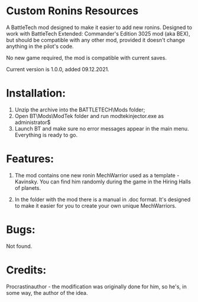 # Custom Ronins Resources
A BattleTech mod designed to make it easier to add new ronins. Designed to work with BattleTech Extended: Commander's Edition 3025 mod (aka BEX), but should be compatible with any other mod, provided it doesn't change anything in the pilot's code.

No new game required, the mod is compatible with current saves.

Current version is 1.0.0, added 09.12.2021.

# Installation:
1) Unzip the archive into the BATTLETECH\Mods folder;
2) Open BT\Mods\ModTek folder and run modtekinjector.exe as administrator$
3) Launch BT and make sure no error messages appear in the main menu.
Everything is ready to go.

# Features:
1) The mod contains one new ronin MechWarrior used as a template - Kavinsky. You can find him randomly during the game in the Hiring Halls of planets.

2) In the folder with the mod there is a manual in .doc format. It's designed to make it easier for you to create your own unique MechWarriors.

# Bugs:
Not found.

# Credits:

Procrastinauthor - the modification was originally done for him, so he's, in some way, the author of the idea.
